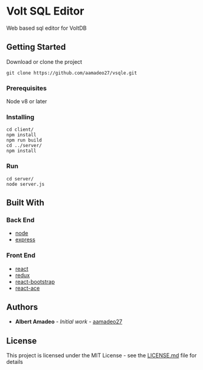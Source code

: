 # Volt SQL Editor

Web based sql editor for VoltDB

## Getting Started

Download or clone the project
```
git clone https://github.com/aamadeo27/vsqle.git
```

### Prerequisites
Node v8 or later

### Installing

```
cd client/
npm install
npm run build
cd ../server/
npm install
```

### Run
```
cd server/
node server.js
```

## Built With
### Back End
* [node](https://nodejs.org/en/docs/)
* [express](https://expressjs.com/)

### Front End
* [react](https://reactjs.org/docs/)
* [redux](https://redux.js.org/)
* [react-bootstrap](https://react-bootstrap.github.io/)
* [react-ace](https://github.com/securingsincity/react-ace)

## Authors

* **Albert Amadeo** - *Initial work* - [aamadeo27](https://github.com/aamadeo27)

## License

This project is licensed under the MIT License - see the [LICENSE.md](LICENSE.md) file for details